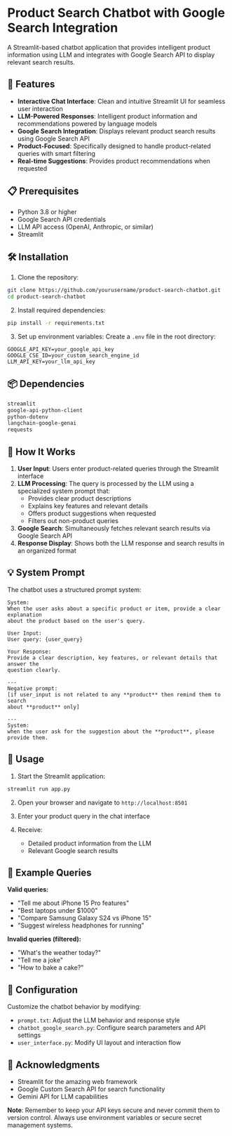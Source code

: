 # Product Search Chatbot with Google Search Integration

A Streamlit-based chatbot application that provides intelligent product information using LLM and integrates with Google Search API to display relevant search results.

## 🚀 Features

- **Interactive Chat Interface**: Clean and intuitive Streamlit UI for seamless user interaction
- **LLM-Powered Responses**: Intelligent product information and recommendations powered by language models
- **Google Search Integration**: Displays relevant product search results using Google Search API
- **Product-Focused**: Specifically designed to handle product-related queries with smart filtering
- **Real-time Suggestions**: Provides product recommendations when requested

## 📋 Prerequisites

- Python 3.8 or higher
- Google Search API credentials
- LLM API access (OpenAI, Anthropic, or similar)
- Streamlit

## 🛠️ Installation

1. Clone the repository:
```bash
git clone https://github.com/yourusername/product-search-chatbot.git
cd product-search-chatbot
```

2. Install required dependencies:
```bash
pip install -r requirements.txt
```

3. Set up environment variables:
Create a `.env` file in the root directory:
```env
GOOGLE_API_KEY=your_google_api_key
GOOGLE_CSE_ID=your_custom_search_engine_id
LLM_API_KEY=your_llm_api_key
```

## 📦 Dependencies

```txt
streamlit
google-api-python-client
python-dotenv
langchain-google-genai
requests
```

## 🎯 How It Works

1. **User Input**: Users enter product-related queries through the Streamlit interface
2. **LLM Processing**: The query is processed by the LLM using a specialized system prompt that:
   - Provides clear product descriptions
   - Explains key features and relevant details
   - Offers product suggestions when requested
   - Filters out non-product queries
3. **Google Search**: Simultaneously fetches relevant search results via Google Search API
4. **Response Display**: Shows both the LLM response and search results in an organized format

## 💡 System Prompt

The chatbot uses a structured prompt system:

```
System:
When the user asks about a specific product or item, provide a clear explanation 
about the product based on the user's query.

User Input:
User query: {user_query}

Your Response:
Provide a clear description, key features, or relevant details that answer the 
question clearly.

---
Negative prompt:
[if user_input is not related to any **product** then remind them to search 
about **product** only]

---
System:
when the user ask for the suggestion about the **product**, please provide them.
```

## 🚀 Usage

1. Start the Streamlit application:
```bash
streamlit run app.py
```

2. Open your browser and navigate to `http://localhost:8501`

3. Enter your product query in the chat interface

4. Receive:
   - Detailed product information from the LLM
   - Relevant Google search results

## 📝 Example Queries

**Valid queries:**
- "Tell me about iPhone 15 Pro features"
- "Best laptops under $1000"
- "Compare Samsung Galaxy S24 vs iPhone 15"
- "Suggest wireless headphones for running"

**Invalid queries (filtered):**
- "What's the weather today?"
- "Tell me a joke"
- "How to bake a cake?"

## 🔧 Configuration

Customize the chatbot behavior by modifying:

- `prompt.txt`: Adjust the LLM behavior and response style
- `chatbot_google_search.py`: Configure search parameters and API settings
- `user_interface.py`: Modify UI layout and interaction flow




## 🙏 Acknowledgments

- Streamlit for the amazing web framework
- Google Custom Search API for search functionality
- Gemini API for LLM capabilities


**Note**: Remember to keep your API keys secure and never commit them to version control. Always use environment variables or secure secret management systems.
